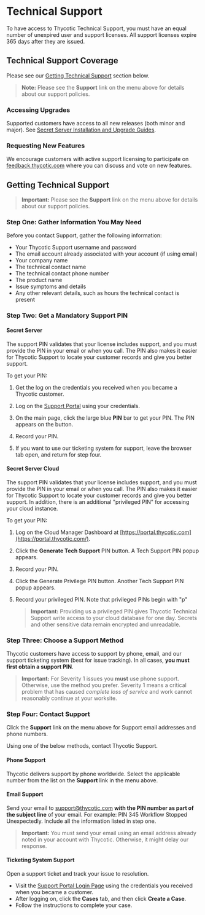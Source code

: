 [title]: # (Technical Support)
[tags]: # (Technical Support)
[priority]: # (1000)
[redirect]: # (Support)

# Technical Support

To have access to Thycotic Technical Support, you must have an equal number of unexpired user and support licenses. All support licenses expire 365 days after they are issued.

## Technical Support Coverage

Please see our [Getting Technical Support](#Getting-Technical-Support) section below.

> **Note:** Please see the **Support** link on the menu above for details about our support policies. 

### Accessing Upgrades

Supported customers have access to all new releases (both minor and major). See [Secret Server Installation and Upgrade Guides](../../secret-server-setup/index.md).

### Requesting New Features

We encourage customers with active support licensing to participate on [feedback.thycotic.com](https://feedback.thycotic.com) where you can discuss and vote on new features.

## Getting Technical Support

> **Important:** Please see the **Support** link on the menu above for details about our support policies.

### Step One: Gather Information You May Need

Before you contact Support, gather the following information:

- Your Thycotic Support username and password
- The email account already associated with your account (if using email)
- Your company name
- The technical contact name
- The technical contact phone number
- The product name
- Issue symptoms and details
- Any other relevant details, such as hours the technical contact is present

### Step Two: Get a Mandatory Support PIN

#### Secret Server

The support PIN validates that your license includes support, and you must provide the PIN in your email or when you call. The PIN also makes it easier for Thycotic Support to locate your customer records and give you better support.

To get your PIN:

1. Get the log on the credentials you received when you became a Thycotic customer.

1. Log on the [Support Portal](https://thycotic.force.com/support/s/login/) using your credentials.

1. On the main page, click the large blue **PIN** bar to get your PIN. The PIN appears on the button.

1. Record your PIN.

1. If you want to use our ticketing system for support, leave the browser tab open, and return for step four.

#### Secret Server Cloud

The support PIN validates that your license includes support, and you must provide the PIN in your email or when you call. The PIN also makes it easier for Thycotic Support to locate your customer records and give you better support. In addition, there is an additional "privileged PIN" for accessing your cloud instance.

To get your PIN:

1. Log on the Cloud Manager Dashboard at [https://portal.thycotic.com](https://portal.thycotic.com/).

1. Click the **Generate Tech Support** PIN button. A Tech Support PIN popup appears.

1. Record your PIN.

1. Click the Generate Privilege PIN button. Another Tech Support PIN popup appears.

1. Record your privileged PIN. Note that privileged PINs begin with "p"

   > **Important:** Providing us a privileged PIN gives Thycotic Technical Support write access to your cloud database for one day. Secrets and other sensitive data remain encrypted and unreadable.

### Step Three: Choose a Support Method

Thycotic customers have access to support by phone, email, and our support ticketing system (best for issue tracking). In all cases, **you must first obtain a support PIN**.

> **Important:** For Severity 1 issues you **must** use phone support. Otherwise, use the method you prefer.​ Severity 1 means a critical problem that has caused *complete loss of service* and work cannot reasonably continue at your worksite.​

### Step Four: Contact Support

Click the **Support** link on the menu above for Support email addresses and phone numbers.

Using one of the below methods, contact Thycotic Support.

#### Phone Support

Thycotic delivers support by phone worldwide. Select the applicable number from the list on the **Support** link in the menu above.

#### Email Support

Send your email to support@thycotic.com __with the PIN number as part of the subject line__ of your email. For example: PIN 345 Workflow Stopped Unexpectedly. Include all the information listed in step one.

> **Important:** You must send your email using an email address already noted in your account with Thycotic. Otherwise, it might delay our response.​

#### Ticketing System Support

Open a support ticket and track your issue to resolution.

- Visit the [Support Portal Login Page](https://thycotic.force.com/support/s/login/) using the credentials you received when you became a customer.
- After logging on, click the __Cases__ tab, and then click __Create a Case__.
- Follow the instructions to complete your case.
